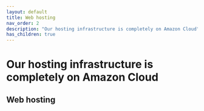 ```yaml
---
layout: default
title: Web hosting
nav_order: 2
description: "Our hosting infrastructure is completely on Amazon Cloud"
has_children: true
---
```


# Our hosting infrastructure is completely on Amazon Cloud

## Web hosting


